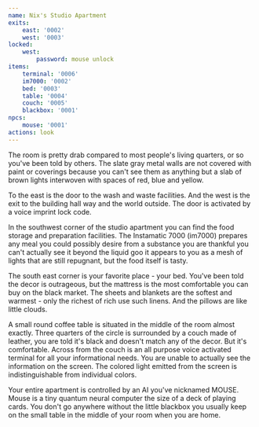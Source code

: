```yaml
---
name: Nix's Studio Apartment
exits: 
    east: '0002'
    west: '0003'
locked:    
    west:
        password: mouse unlock
items:
    terminal: '0006'
    im7000: '0002'
    bed: '0003'
    table: '0004'
    couch: '0005'
    blackbox: '0001'
npcs: 
    mouse: '0001'
actions: look
---
```

The room is pretty drab compared to most people's living quarters, or so you've been told by others.  The slate gray metal walls are not covered with paint or coverings because you can't see them as anything but a slab of brown lights interwoven with spaces of red, blue and yellow.

To the east is the door to the wash and waste facilities.  And the west is the exit to the building hall way and the world outside.  The door is activated by a voice imprint lock code.  

In the southwest corner of the studio apartment you can find the food storage and preparation facilities.  The Instamatic 7000 (im7000) prepares any meal you could possibly desire from a substance you are thankful you can't actually see it beyond the liquid goo it appears to you as a mesh of lights that are still repugnant, but the food itself is tasty.

The south east corner is your favorite place - your bed.  You've been told the decor is outrageous, but the mattress is the most comfortable you can buy on the black market.  The sheets and blankets are the softest and warmest - only the richest of rich use such linens.  And the pillows are like little clouds.

A small round coffee table is situated in the middle of the room almost exactly.  Three quarters of the circle is surrounded by a couch made of leather, you are told it's black and doesn't match any of the decor.  But it's comfortable.  Across from the couch is an all purpose voice activated terminal for all your informational needs.  You are unable to actually see the information on the screen.  The colored light emitted from the screen is indistinguishable from individual colors. 

Your entire apartment is controlled by an AI you've nicknamed MOUSE.  Mouse is a tiny quantum neural computer the size of a deck of playing cards.  You don't go anywhere without the little blackbox you usually keep on the small table in the middle of your room when you are home.
